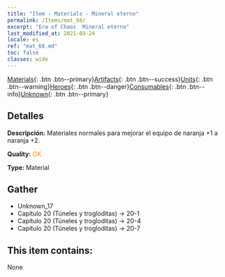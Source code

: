 ```yaml
---
title: "Item - Materials - Mineral eterno"
permalink: /Items/mat_68/
excerpt: "Era of Chaos  Mineral eterno"
last_modified_at: 2021-03-24
locale: es
ref: "mat_68.md"
toc: false
classes: wide
---
```

 [Materials](/es/Items/){: .btn .btn--primary}[Artifacts](/es/Items/Artifacts/){: .btn .btn--success}[Units](/es/Items/Units/){: .btn .btn--warning}[Heroes](/es/Items/Heroes/){: .btn .btn--danger}[Consumables](/es/Items/Consumables/){: .btn .btn--info}[Unknown](/es/Items/Unknown/){: .btn .btn--primary}

## Detalles
 **Descripción:** Materiales normales para mejorar el equipo de naranja +1 a naranja +2.

 **Quality:** <span style="color: #FF8C00">OK</span>

 **Type:** Material

## Gather

*    Unknown_17 
*    Capítulo 20 (Túneles y trogloditas) -> 20-1 
*    Capítulo 20 (Túneles y trogloditas) -> 20-4 
*    Capítulo 20 (Túneles y trogloditas) -> 20-7 

## This item contains:

  None

